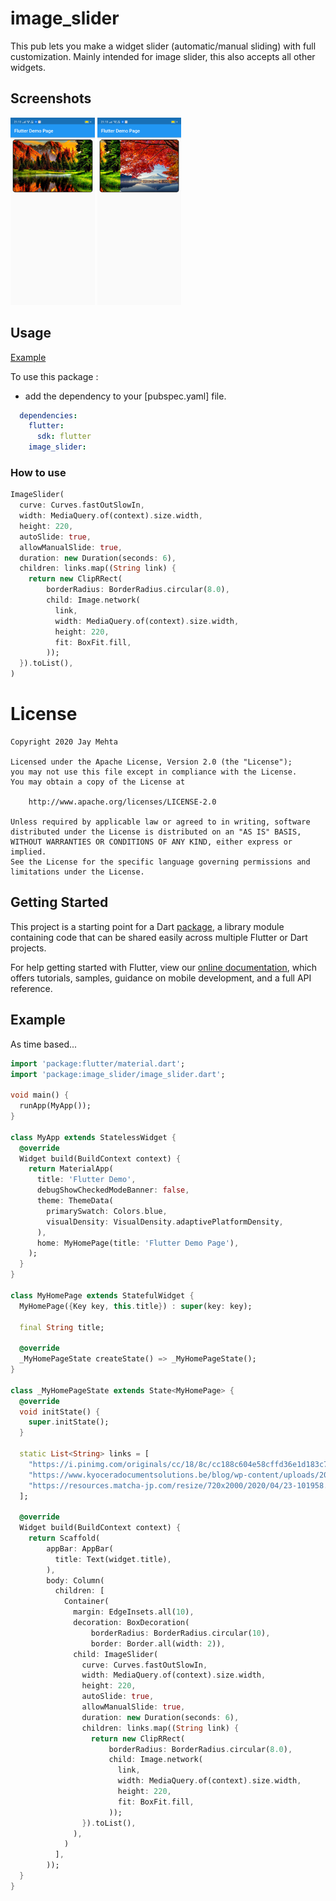 # image_slider

This pub lets you make a widget slider (automatic/manual sliding) with full customization. Mainly intended for image slider, this also accepts all other widgets.

## Screenshots

<img src="ss1.png" height="300em" /> <img src="ss2.png" height="300em" />

## Usage

[Example](https://github.com/JayTWWM/Image-Slider-Flutter/blob/master/example/example_app.dart)

To use this package :

* add the dependency to your [pubspec.yaml] file.

```yaml
  dependencies:
    flutter:
      sdk: flutter
    image_slider:
```

### How to use

```dart
ImageSlider(
  curve: Curves.fastOutSlowIn,
  width: MediaQuery.of(context).size.width,
  height: 220,
  autoSlide: true,
  allowManualSlide: true,
  duration: new Duration(seconds: 6),
  children: links.map((String link) {
    return new ClipRRect(
        borderRadius: BorderRadius.circular(8.0),
        child: Image.network(
          link,
          width: MediaQuery.of(context).size.width,
          height: 220,
          fit: BoxFit.fill,
        ));
  }).toList(),
)
```

# License

    Copyright 2020 Jay Mehta

    Licensed under the Apache License, Version 2.0 (the "License");
    you may not use this file except in compliance with the License.
    You may obtain a copy of the License at

        http://www.apache.org/licenses/LICENSE-2.0

    Unless required by applicable law or agreed to in writing, software
    distributed under the License is distributed on an "AS IS" BASIS,
    WITHOUT WARRANTIES OR CONDITIONS OF ANY KIND, either express or implied.
    See the License for the specific language governing permissions and
    limitations under the License.


## Getting Started

This project is a starting point for a Dart
[package](https://flutter.dev/developing-packages/),
a library module containing code that can be shared easily across
multiple Flutter or Dart projects.

For help getting started with Flutter, view our 
[online documentation](https://flutter.dev/docs), which offers tutorials, 
samples, guidance on mobile development, and a full API reference.

## Example

As time based...

``` dart
import 'package:flutter/material.dart';
import 'package:image_slider/image_slider.dart';

void main() {
  runApp(MyApp());
}

class MyApp extends StatelessWidget {
  @override
  Widget build(BuildContext context) {
    return MaterialApp(
      title: 'Flutter Demo',
      debugShowCheckedModeBanner: false,
      theme: ThemeData(
        primarySwatch: Colors.blue,
        visualDensity: VisualDensity.adaptivePlatformDensity,
      ),
      home: MyHomePage(title: 'Flutter Demo Page'),
    );
  }
}

class MyHomePage extends StatefulWidget {
  MyHomePage({Key key, this.title}) : super(key: key);

  final String title;

  @override
  _MyHomePageState createState() => _MyHomePageState();
}

class _MyHomePageState extends State<MyHomePage> {
  @override
  void initState() {
    super.initState();
  }

  static List<String> links = [
    "https://i.pinimg.com/originals/cc/18/8c/cc188c604e58cffd36e1d183c7198d21.jpg",
    "https://www.kyoceradocumentsolutions.be/blog/wp-content/uploads/2019/03/iStock-881331810.jpg",
    "https://resources.matcha-jp.com/resize/720x2000/2020/04/23-101958.jpeg"
  ];

  @override
  Widget build(BuildContext context) {
    return Scaffold(
        appBar: AppBar(
          title: Text(widget.title),
        ),
        body: Column(
          children: [
            Container(
              margin: EdgeInsets.all(10),
              decoration: BoxDecoration(
                  borderRadius: BorderRadius.circular(10),
                  border: Border.all(width: 2)),
              child: ImageSlider(
                curve: Curves.fastOutSlowIn,
                width: MediaQuery.of(context).size.width,
                height: 220,
                autoSlide: true,
                allowManualSlide: true,
                duration: new Duration(seconds: 6),
                children: links.map((String link) {
                  return new ClipRRect(
                      borderRadius: BorderRadius.circular(8.0),
                      child: Image.network(
                        link,
                        width: MediaQuery.of(context).size.width,
                        height: 220,
                        fit: BoxFit.fill,
                      ));
                }).toList(),
              ),
            )
          ],
        ));
  }
}


```
